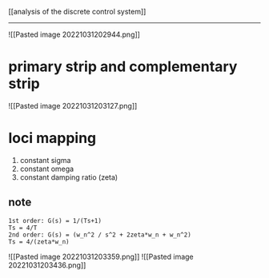 [[analysis of the discrete control system]]
****

![[Pasted image 20221031202944.png]]

# primary strip and complementary strip
![[Pasted image 20221031203127.png]]

# loci mapping
1. constant sigma
2. constant omega
3. constant damping ratio (zeta)
## note
	1st order: G(s) = 1/(Ts+1)
	Ts = 4/T
	2nd order: G(s) = (w_n^2 / s^2 + 2zeta*w_n + w_n^2)
	Ts = 4/(zeta*w_n)
![[Pasted image 20221031203359.png]]
![[Pasted image 20221031203436.png]]

